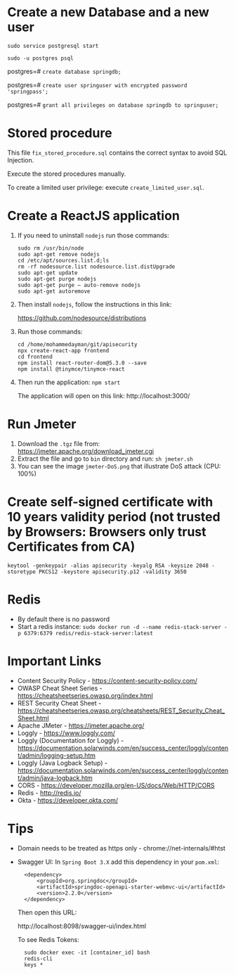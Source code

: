 # Create a new Database and a new user

`sudo service postgresql start`

`sudo -u postgres psql`

postgres=# `create database springdb;`

postgres=# `create user springuser with encrypted password 'springpass';`

postgres=# `grant all privileges on database springdb to springuser;`

# Stored procedure

This file `fix_stored_procedure.sql` contains the correct syntax to avoid SQL Injection.

Execute the stored procedures manually.

To create a limited user privilege: execute `create_limited_user.sql`.

# Create a ReactJS application

1) If you need to uninstall `nodejs` run those commands:

       sudo rm /usr/bin/node
       sudo apt-get remove nodejs
       cd /etc/apt/sources.list.d;ls
       rm -rf nodesource.list nodesource.list.distUpgrade
       sudo apt-get update
       sudo apt-get purge nodejs
       sudo apt-get purge – auto-remove nodejs
       sudo apt-get autoremove

2) Then install `nodejs`, follow the instructions in this link:

   https://github.com/nodesource/distributions

3) Run those commands:
   
       cd /home/mohammedayman/git/apisecurity
       npx create-react-app frontend
       cd frontend
       npm install react-router-dom@5.3.0 --save
       npm install @tinymce/tinymce-react

4) Then run the application: `npm start`

    The application will open on this link: http://localhost:3000/

# Run Jmeter

1) Download the `.tgz` file from: https://jmeter.apache.org/download_jmeter.cgi
2) Extract the file and go to `bin` directory and run: `sh jmeter.sh`
3) You can see the image `jmeter-DoS.png` that illustrate DoS attack (CPU: 100%)

# Create self-signed certificate with 10 years validity period (not trusted by Browsers: Browsers only trust Certificates from CA)

`keytool -genkeypair -alias apisecurity -keyalg RSA -keysize 2048 -storetype PKCS12 -keystore apisecurity.p12 -validity 3650`

# Redis
- By default there is no password
- Start a redis instance: `sudo docker run -d --name redis-stack-server -p 6379:6379 redis/redis-stack-server:latest`

# Important Links
- Content Security Policy - https://content-security-policy.com/
- OWASP Cheat Sheet Series - https://cheatsheetseries.owasp.org/index.html
- REST Security Cheat Sheet - https://cheatsheetseries.owasp.org/cheatsheets/REST_Security_Cheat_Sheet.html
- Apache JMeter - https://jmeter.apache.org/
- Loggly - https://www.loggly.com/
- Loggly (Documentation for Loggly) - https://documentation.solarwinds.com/en/success_center/loggly/content/admin/logging-setup.htm
- Loggly (Java Logback Setup) - https://documentation.solarwinds.com/en/success_center/loggly/content/admin/java-logback.htm
- CORS - https://developer.mozilla.org/en-US/docs/Web/HTTP/CORS
- Redis - http://redis.io/
- Okta - https://developer.okta.com/

# Tips
- Domain needs to be treated as https only - chrome://net-internals/#htst
- Swagger UI:
  In `Spring Boot 3.X` add this dependency in your `pom.xml`:

  		<dependency>
			<groupId>org.springdoc</groupId>
			<artifactId>springdoc-openapi-starter-webmvc-ui</artifactId>
			<version>2.2.0</version>
		</dependency>

  Then open this URL:

  http://localhost:8098/swagger-ui/index.html

  To see Redis Tokens:
  
		sudo docker exec -it [container_id] bash
  		redis-cli
  		keys *

